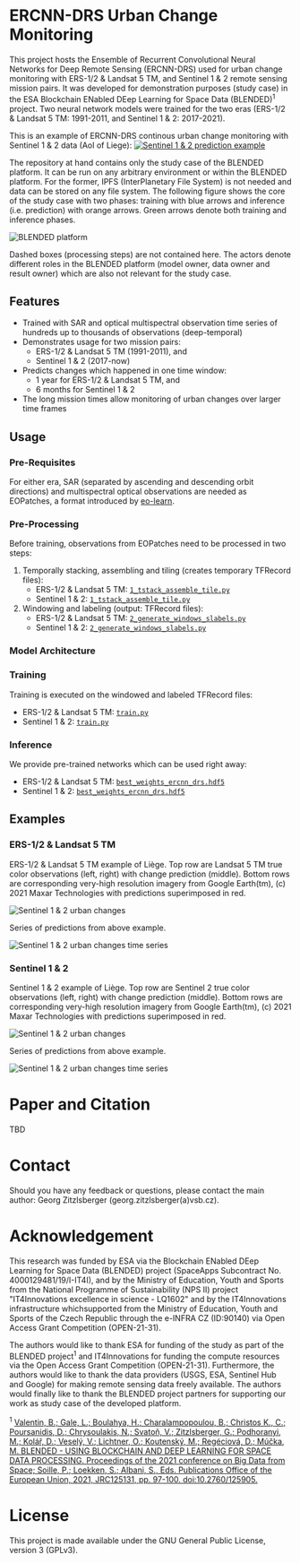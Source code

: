 # ERCNN-DRS Urban Change Monitoring
This project hosts the Ensemble of Recurrent Convolutional Neural Networks for Deep Remote Sensing (ERCNN-DRS) used for urban change monitoring with ERS-1/2 & Landsat 5 TM, and Sentinel 1 & 2 remote sensing mission pairs. It was developed for demonstration purposes (study case) in the ESA Blockchain ENabled DEep Learning for Space Data (BLENDED)<sup>1</sup> project.
Two neural network models were trained for the two eras (ERS-1/2 & Landsat 5 TM: 1991-2011, and Sentinel 1 & 2: 2017-2021).

This is an example of ERCNN-DRS continous urban change monitoring with Sentinel 1 & 2 data (AoI of Liege):
[![Sentinel 1 & 2 prediction example](https://img.youtube.com/vi/qNFu_Zl8zYI/maxresdefault.jpg)](https://www.youtube.com/watch?v=qNFu_Zl8zYI)

The repository at hand contains only the study case of the BLENDED platform. It can be run on any arbitrary environment or within the BLENDED platform. For the former, IPFS (InterPlanetary File System) is not needed and data can be stored on any file system. The following figure shows the core of the study case with two phases: training with blue arrows and inference (i.e. prediction) with orange arrows. Green arrows denote both training and inference phases.

![BLENDED platform](./collateral/blended_platform.png)

Dashed boxes (processing steps) are not contained here. The actors denote different roles in the BLENDED platform (model owner, data owner and result owner) which are also not relevant for the study case.

## Features
- Trained with SAR and optical multispectral observation time series of hundreds up to thousands of observations (deep-temporal)
- Demonstrates usage for two mission pairs:
    - ERS-1/2 & Landsat 5 TM (1991-2011), and 
    - Sentinel 1 & 2 (2017-now)
- Predicts changes which happened in one time window:
    - 1 year for ERS-1/2 & Landsat 5 TM, and
    - 6 months for Sentinel 1 & 2
- The long mission times allow monitoring of urban changes over larger time frames

## Usage
### Pre-Requisites
For either era, SAR (separated by ascending and descending orbit directions) and multispectral optical observations are needed as EOPatches, a format introduced by [eo-learn](https://github.com/sentinel-hub/eo-learn).

### Pre-Processing
Before training, observations from EOPatches need to be processed in two steps:
<!--![pre-processing steps](./collateral/pre-processing.png)-->

1. Temporally stacking, assembling and tiling (creates temporary TFRecord files):
    - ERS-1/2 & Landsat 5 TM: [`1_tstack_assemble_tile.py`](./ERS12_LS5/preproc/)
    - Sentinel 1 & 2: [`1_tstack_assemble_tile.py`](./Sentinel1_2/preproc/)
2. Windowing and labeling (output: TFRecord files):
    - ERS-1/2 & Landsat 5 TM: [`2_generate_windows_slabels.py`](./ERS12_LS5/preproc/)
    - Sentinel 1 & 2: [`2_generate_windows_slabels.py`](./Sentinel1_2/preproc/)

### Model Architecture
<!--![model architecture](./collateral/model_architecture.png)-->

### Training
Training is executed on the windowed and labeled TFRecord files:
  - ERS-1/2 & Landsat 5 TM: [`train.py`](./ERS12_LS5/train/)
  - Sentinel 1 & 2: [`train.py`](./Sentinel1_2/train/)

### Inference
We provide pre-trained networks which can be used right away:
  - ERS-1/2 & Landsat 5 TM: [`best_weights_ercnn_drs.hdf5`](./ERS12_LS5/train/snapshots/)
  - Sentinel 1 & 2: [`best_weights_ercnn_drs.hdf5`](./Sentinel1_2/train/snapshots/)

## Examples
### ERS-1/2 & Landsat 5 TM
ERS-1/2 & Landsat 5 TM example of Liège. Top row are Landsat 5 TM true color observations (left, right) with change prediction (middle). Bottom rows are corresponding very-high resolution imagery from Google Earth(tm), (c) 2021 Maxar Technologies with predictions superimposed in red.

![Sentinel 1 & 2 urban changes](./collateral/ers12ls5_example.png)

 Series of predictions from above example.

![Sentinel 1 & 2 urban changes time series](./collateral/ers12ls5_example_series.png)

### Sentinel 1 & 2
Sentinel 1 & 2 example of Liège. Top row are Sentinel 2 true color observations (left, right) with change prediction (middle). Bottom rows are corresponding very-high resolution imagery from Google Earth(tm), (c) 2021 Maxar Technologies with predictions superimposed in red.

![Sentinel 1 & 2 urban changes](./collateral/s12_example.png)

 Series of predictions from above example.

![Sentinel 1 & 2 urban changes time series](./collateral/s12_example_series.png)

# Paper and Citation
TBD

# Contact
Should you have any feedback or questions, please contact the main author: Georg Zitzlsberger (georg.zitzlsberger(a)vsb.cz).

# Acknowledgement
This research was funded by ESA via the Blockchain ENabled DEep Learning for Space Data (BLENDED) project (SpaceApps Subcontract No. 4000129481/19/I-IT4I), and by the Ministry of Education, Youth and Sports from the National Programme of Sustainability (NPS II) project "IT4Innovations excellence in science - LQ1602" and by the IT4Innovations infrastructure whichsupported from the Ministry of Education, Youth and Sports of the Czech Republic through the e-INFRA CZ (ID:90140) via Open Access Grant Competition (OPEN-21-31).

The authors would like to thank ESA for funding of the study as part of the BLENDED project<sup>1</sup> and IT4Innovations for funding the compute resources via the Open Access Grant Competition (OPEN-21-31). Furthermore, the authors would like to thank the data providers (USGS, ESA, Sentinel Hub and Google) for making remote sensing data freely available.  The authors would finally like to thank the BLENDED project partners for supporting our work as study case of the developed platform.

<sup>1</sup> [Valentin, B.; Gale, L.; Boulahya, H.; Charalampopoulou, B.; Christos K., C.; Poursanidis, D.; Chrysoulakis, N.; Svato&#x0148;, V.; Zitzlsberger, G.; Podhoranyi, M.; Kol&#x00E1;&#x0159;, D.; Vesel&#x00FD;, V.; Lichtner, O.; Koutensk&#x00FD;, M.; Reg&#x00E9;ciov&#x00E1;, D.; M&#x00FA;&#x010D;ka, M. BLENDED - USING BLOCKCHAIN AND DEEP LEARNING FOR SPACE DATA PROCESSING. Proceedings of the 2021 conference on Big Data from Space; Soille, P.; Loekken, S.; Albani, S., Eds. Publications Office of the European Union, 2021, JRC125131, pp. 97-100.  doi:10.2760/125905.](https://op.europa.eu/en/publication-detail/-/publication/ac7c57e5-b787-11eb-8aca-01aa75ed71a1)


# License
This project is made available under the GNU General Public License, version 3 (GPLv3).
